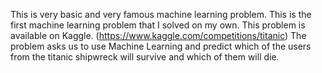 This is very basic and very famous machine learning problem. This is the first machine learning problem that I solved on my own.
This problem is available on Kaggle. (https://www.kaggle.com/competitions/titanic) 
The problem asks us to use Machine Learning and predict which of the users from the titanic shipwreck will survive and which of them will die.
